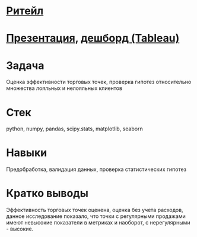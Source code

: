# [Ритейл](https://github.com/NinaOk/retail/blob/main/retail.ipynb)
# [Презентация](https://docs.google.com/presentation/d/1wcBDwBdeMd46tEotwlYbfPdoRaR5gZFLSQ3_e0i4gl0/edit?usp=sharing), [дешборд (Tableau)](https://public.tableau.com/profile/ninok1979#!/vizhome/retail_16184255734680/Dashboard1?publish=yes)

# Задача
Оценка эффективности торговых точек, проверка гипотез относительно множества лояльных и нелояльных клиентов

# Стек
python, numpy, pandas, scipy.stats, matplotlib, seaborn 

# Навыки
Предобработка, валидация данных, проверка статистических гипотез

# Кратко выводы
Эффективность торговых точек оценена, оценка без учета расходов, данное исследование показало, что точки с регулярными продажами имеют невысокие показатели в метриках и наоборот, с нерегулярными - высокие. 
